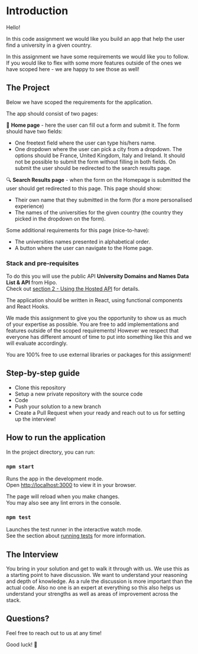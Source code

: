 # Introduction

Hello!

In this code assignment we would like you build an app that help the user find a university in a given country.

In this assignment we have some requirements we would like you to follow. If you would like to flex with some more features outside of the ones we have scoped here - we are happy to see those as well!

## The Project

Below we have scoped the requirements for the application. 

The app should consist of two pages:

🏡 **Home page** - here the user can fill out a form and submit it. The form should have two fields:
* One freetext field where the user can type his/hers name.
* One dropdown where the user can pick a city from a dropdown. The options should be France, United Kingdom, Italy and Ireland.
It should not be possible to submit the form without filling in both fields. On submit the user should be redirected to the search results page.

🔍 **Search Results page** - when the form on the Homepage is submitted the user should get redirected to this page. 
This page should show: 
* Their own name that they submitted in the form (for a more personalised experience) 
* The names of the universities for the given country (the country they picked in the dropdown on the form).

Some additional requirements for this page (nice-to-have): 
* The universities names presented in alphabetical order.
* A button where the user can navigate to the Home page.

### Stack and pre-requisites

To do this you will use the public API **University Domains and Names Data List & API** from Hipo. <br />
Check out [section 2 - Using the Hosted API](https://github.com/Hipo/university-domains-list#2---using-the-hosted-api) for details.

The application should be written in React, using functional components and React Hooks. 

We made this assignment to give you the opportunity to show us as much of your expertise as possible. You are free to add implementations and features outside of the scoped requirements! However we respect that everyone has different amount of time to put into something like this and we will evaluate accordingly. 

You are 100% free to use external libraries or packages for this assignment! 

## Step-by-step guide

* Clone this repository
* Setup a new private repository with the source code
* Code
* Push your solution to a new branch
* Create a Pull Request when your ready and reach out to us for setting up the interview!

## How to run the application

In the project directory, you can run:

### `npm start`

Runs the app in the development mode.\
Open [http://localhost:3000](http://localhost:3000) to view it in your browser.

The page will reload when you make changes.\
You may also see any lint errors in the console.

### `npm test`

Launches the test runner in the interactive watch mode.\
See the section about [running tests](https://facebook.github.io/create-react-app/docs/running-tests) for more information.

## The Interview

You bring in your solution and get to walk it through with us. We use this as a starting point to have discussion. We want to understand your reasoning and depth of knowledge. As a rule the discussion is more important than the actual code. Also no one is an expert at everything so this also helps us understand your strengths as well as areas of improvement across the stack.

## Questions? 

Feel free to reach out to us at any time!

Good luck! 🎉




